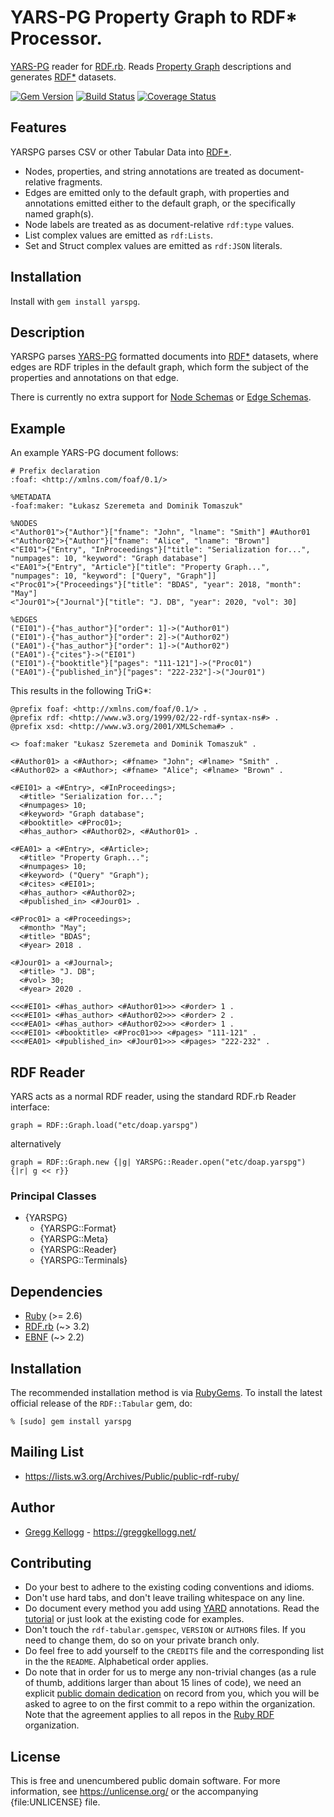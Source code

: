 # YARS-PG Property Graph to RDF* Processor.

[YARS-PG][] reader for [RDF.rb][]. Reads [Property Graph][] descriptions and generates [RDF*][] datasets.

[![Gem Version](https://badge.fury.io/rb/yarspg.png)](https://badge.fury.io/rb/yarspg)
[![Build Status](https://secure.travis-ci.org/gkellogg/yarspg.png?branch=master)](https://travis-ci.org/gkellogg/yarspg)
[![Coverage Status](https://coveralls.io/repos/gkellogg/yarspg/badge.svg)](https://coveralls.io/r/gkellogg/yarspg)

## Features

YARSPG parses CSV or other Tabular Data into [RDF*][].

* Nodes, properties, and string annotations are treated as document-relative fragments.
* Edges are emitted only to the default graph, with properties and annotations emitted either to the default graph, or the specifically named graph(s).
* Node labels are treated as as document-relative `rdf:type` values.
* List complex values are emitted as `rdf:Lists`.
* Set and Struct complex values are emitted as `rdf:JSON` literals.

## Installation
Install with `gem install yarspg`.

## Description

YARSPG parses [YARS-PG][] formatted documents into [RDF*][] datasets, where edges are RDF triples in the default graph, which form the subject of the properties and annotations on that edge.

There is currently no extra support for [Node Schemas](https://lszeremeta.github.io/yarspg/index.html#dfn-node-schema-declaration) or [Edge Schemas](https://lszeremeta.github.io/yarspg/index.html#dfn-edge-schema-declaration).

## Example

An example YARS-PG document follows:

    # Prefix declaration
    :foaf: <http://xmlns.com/foaf/0.1/>

    %METADATA
    -foaf:maker: "Łukasz Szeremeta and Dominik Tomaszuk"

    %NODES
    <"Author01">{"Author"}["fname": "John", "lname": "Smith"] #Author01
    <"Author02">{"Author"}["fname": "Alice", "lname": "Brown"]
    <"EI01">{"Entry", "InProceedings"}["title": "Serialization for...", "numpages": 10, "keyword": "Graph database"]
    <"EA01">{"Entry", "Article"}["title": "Property Graph...",  "numpages": 10, "keyword": ["Query", "Graph"]]
    <"Proc01">{"Proceedings"}["title": "BDAS", "year": 2018, "month": "May"]
    <"Jour01">{"Journal"}["title": "J. DB", "year": 2020, "vol": 30]

    %EDGES
    ("EI01")-{"has_author"}["order": 1]->("Author01")
    ("EI01")-{"has_author"}["order": 2]->("Author02")
    ("EA01")-{"has_author"}["order": 1]->("Author02")
    ("EA01")-{"cites"}->("EI01")
    ("EI01")-{"booktitle"}["pages": "111-121"]->("Proc01")
    ("EA01")-{"published_in"}["pages": "222-232"]->("Jour01")

This results in the following TriG*:

    @prefix foaf: <http://xmlns.com/foaf/0.1/> .
    @prefix rdf: <http://www.w3.org/1999/02/22-rdf-syntax-ns#> .
    @prefix xsd: <http://www.w3.org/2001/XMLSchema#> .

    <> foaf:maker "Łukasz Szeremeta and Dominik Tomaszuk" .

    <#Author01> a <#Author>; <#fname> "John"; <#lname> "Smith" .
    <#Author02> a <#Author>; <#fname> "Alice"; <#lname> "Brown" .

    <#EI01> a <#Entry>, <#InProceedings>;
      <#title> "Serialization for...";
      <#numpages> 10;
      <#keyword> "Graph database";
      <#booktitle> <#Proc01>;
      <#has_author> <#Author02>, <#Author01> .

    <#EA01> a <#Entry>, <#Article>;
      <#title> "Property Graph...";
      <#numpages> 10;
      <#keyword> ("Query" "Graph");
      <#cites> <#EI01>;
      <#has_author> <#Author02>;
      <#published_in> <#Jour01> .

    <#Proc01> a <#Proceedings>;
      <#month> "May";
      <#title> "BDAS";
      <#year> 2018 .

    <#Jour01> a <#Journal>;
      <#title> "J. DB";
      <#vol> 30;
      <#year> 2020 .

    <<<#EI01> <#has_author> <#Author01>>> <#order> 1 .
    <<<#EI01> <#has_author> <#Author02>>> <#order> 2 .
    <<<#EA01> <#has_author> <#Author02>>> <#order> 1 .
    <<<#EI01> <#booktitle> <#Proc01>>> <#pages> "111-121" .
    <<<#EA01> <#published_in> <#Jour01>>> <#pages> "222-232" .

## RDF Reader
YARS acts as a normal RDF reader, using the standard RDF.rb Reader interface:

    graph = RDF::Graph.load("etc/doap.yarspg")

alternatively

    graph = RDF::Graph.new {|g| YARSPG::Reader.open("etc/doap.yarspg") {|r| g << r}}

### Principal Classes
* {YARSPG}
  * {YARSPG::Format}
  * {YARSPG::Meta}
  * {YARSPG::Reader}
  * {YARSPG::Terminals}

## Dependencies
* [Ruby](https://ruby-lang.org/) (>= 2.6)
* [RDF.rb][] (~> 3.2)
* [EBNF][] (~> 2.2)

## Installation
The recommended installation method is via [RubyGems](https://rubygems.org/).
To install the latest official release of the `RDF::Tabular` gem, do:

    % [sudo] gem install yarspg

## Mailing List
* <https://lists.w3.org/Archives/Public/public-rdf-ruby/>

## Author
* [Gregg Kellogg](https://github.com/gkellogg) - <https://greggkellogg.net/>

## Contributing
* Do your best to adhere to the existing coding conventions and idioms.
* Don't use hard tabs, and don't leave trailing whitespace on any line.
* Do document every method you add using [YARD][] annotations. Read the
  [tutorial][YARD-GS] or just look at the existing code for examples.
* Don't touch the `rdf-tabular.gemspec`, `VERSION` or `AUTHORS` files. If you need to change them, do so on your private branch only.
* Do feel free to add yourself to the `CREDITS` file and the corresponding list in the the `README`. Alphabetical order applies.
* Do note that in order for us to merge any non-trivial changes (as a rule
  of thumb, additions larger than about 15 lines of code), we need an
  explicit [public domain dedication][PDD] on record from you,
  which you will be asked to agree to on the first commit to a repo within the organization.
  Note that the agreement applies to all repos in the [Ruby RDF](https://github.com/ruby-rdf/) organization.

## License

This is free and unencumbered public domain software. For more information,
see <https://unlicense.org/> or the accompanying {file:UNLICENSE} file.

[Ruby]:           https://ruby-lang.org/
[RDF]:            https://www.w3.org/RDF/
[YARD]:           https://yardoc.org/
[YARD-GS]:        https://rubydoc.info/docs/yard/file/docs/GettingStarted.md
[PDD]:              https://unlicense.org/#unlicensing-contributions
[EBNF]:           https://rubygems.org/gems/ebnf
[RDF.rb]:         https://rubygems.org/gems/rdf
[RDF*]:           https://lists.w3.org/Archives/Public/public-rdf-star/
[YARS-PG]:        https://lszeremeta.github.io/yarspg/index.html
[Property Graph]: http://graphdatamodeling.com/Graph%20Data%20Modeling/GraphDataModeling/page/PropertyGraphs.html